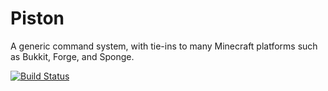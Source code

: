 Piston
======

A generic command system, with tie-ins to many Minecraft platforms such as Bukkit,
Forge, and Sponge.

[![Build Status](https://travis-ci.com/EngineHub/Piston.svg?branch=master)](https://travis-ci.com/EngineHub/Piston)
